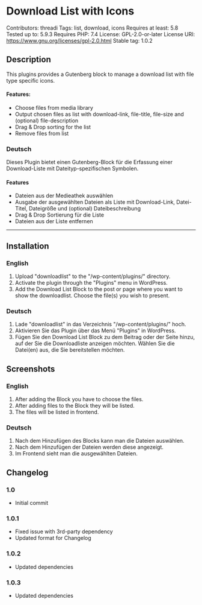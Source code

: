 # Download List with Icons
Contributors: threadi
Tags: list, download, icons
Requires at least: 5.8
Tested up to: 5.9.3
Requires PHP: 7.4
License: GPL-2.0-or-later
License URI: https://www.gnu.org/licenses/gpl-2.0.html
Stable tag: 1.0.2

## Description

This plugins provides a Gutenberg block to manage a download list with file type specific icons.

#### Features:

- Choose files from media library
- Output chosen files as list with download-link, file-title, file-size and (optional) file-description
- Drag & Drop sorting for the list
- Remove files from list

### Deutsch

Dieses Plugin bietet einen Gutenberg-Block für die Erfassung einer Download-Liste mit Dateityp-spezifischen Symbolen.

#### Features

- Dateien aus der Medieathek auswählen
- Ausgabe der ausgewählten Dateien als Liste mit Download-Link, Datei-Titel, Dateigröße und (optional) Dateibeschreibung
- Drag & Drop Sortierung für die Liste
- Dateien aus der Liste entfernen

---

## Installation

### English

1. Upload "downloadlist" to the "/wp-content/plugins/" directory.
2. Activate the plugin through the "Plugins" menu in WordPress.
3. Add the Download List Block to the post or page where you want to show the downloadlist. Choose the file(s) you wish to present.

### Deutsch

1. Lade "downloadlist" in das Verzeichnis "/wp-content/plugins/\" hoch.
2. Aktivieren Sie das Plugin über das Menü "Plugins" in WordPress.
3. Fügen Sie den Download List Block zu dem Beitrag oder der Seite hinzu, auf der Sie die Downloadliste anzeigen möchten. Wählen Sie die Datei(en) aus, die Sie bereitstellen möchten.

## Screenshots

### English

1. After adding the Block you have to choose the files.
2. After adding files to the Block they will be listed.
3. The files will be listed in frontend.

### Deutsch

1. Nach dem Hinzufügen des Blocks kann man die Dateien auswählen.
2. Nach dem Hinzufügen der Dateien werden diese angezeigt.
3. Im Frontend sieht man die ausgewählten Dateien.

## Changelog

### 1.0
* Initial commit

### 1.0.1
* Fixed issue with 3rd-party dependency
* Updated format for Changelog

### 1.0.2
* Updated dependencies

### 1.0.3
* Updated dependencies
